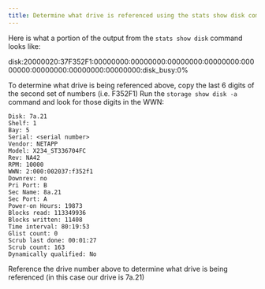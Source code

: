 ```yaml
---
title: Determine what drive is referenced using the stats show disk command
---
```

Here is what a portion of the output from the `stats show disk` command
looks like:

disk:20000020:37F352F1:00000000:00000000:00000000:00000000:00000000:00000000:00000000:00000000:disk_busy:0%

To determine what drive is being referenced above, copy the last 6 digits of
the second set of numbers (i.e. F352F1) Run the `storage show disk -a` command
and look for those digits in the WWN:

    Disk: 7a.21
    Shelf: 1
    Bay: 5
    Serial: <serial number>
    Vendor: NETAPP
    Model: X234_ST336704FC
    Rev: NA42
    RPM: 10000
    WWN: 2:000:002037:f352f1
    Downrev: no
    Pri Port: B
    Sec Name: 8a.21
    Sec Port: A
    Power-on Hours: 19873
    Blocks read: 113349936
    Blocks written: 11408
    Time interval: 80:19:53
    Glist count: 0
    Scrub last done: 00:01:27
    Scrub count: 163
    Dynamically qualified: No

Reference the drive number above to determine what drive is being referenced
(in this case our drive is 7a.21)
